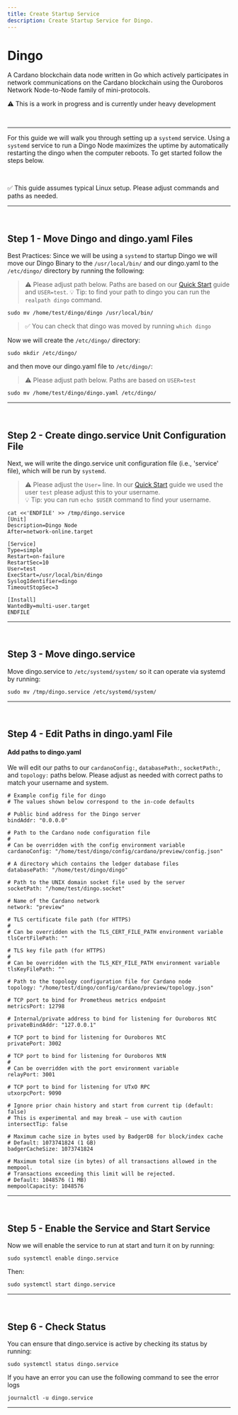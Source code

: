 ```yaml
---
title: Create Startup Service
description: Create Startup Service for Dingo.
---
```


# Dingo

A Cardano blockchain data node written in Go which actively participates in network communications on the Cardano blockchain using the Ouroboros Network Node-to-Node family of mini-protocols.

⚠️ This is a work in progress and is currently under heavy development

<br>

***

For this guide we will walk you through setting up a `systemd` service. Using a `systemd` service to run a Dingo Node maximizes the uptime by automatically restarting the dingo when the computer reboots. To get started follow the steps below.

<br>

✅ This guide assumes typical Linux setup. Please adjust commands and paths as needed.

***

<br>

## Step 1 - Move Dingo and dingo.yaml Files  

Best Practices: Since we will be using a `systemd` to startup Dingo we will move our Dingo Binary to the `/usr/local/bin/` and our dingo.yaml to the `/etc/dingo/` directory by running the following:

> ⚠️ Please adjust path below. Paths are based on our [Quick Start](../002-quick-start-overview) guide and `USER=test`.
> 💡 Tip: to find your path to dingo you can run the `realpath dingo` command.

```
sudo mv /home/test/dingo/dingo /usr/local/bin/
```

> ✅ You can check that dingo was moved by running `which dingo`

Now we will create the `/etc/dingo/` directory:

```
sudo mkdir /etc/dingo/
```

and then move our dingo.yaml file to `/etc/dingo/`:

> ⚠️ Please adjust path below. Paths are based on `USER=test`

```
sudo mv /home/test/dingo/dingo.yaml /etc/dingo/
```

***

<br>

## Step 2 - Create dingo.service Unit Configuration File

Next, we will write the dingo.service unit configuration file (i.e., 'service' file), which will be run by `systemd`.

> ⚠️ Please adjust the `User=` line. In our [Quick Start](../002-quick-start-overview) guide we used the user `test` please adjust this to your username.  
> 💡 Tip: you can run `echo $USER` command to find your username.

```
cat <<'ENDFILE' >> /tmp/dingo.service
[Unit]
Description=Dingo Node
After=network-online.target

[Service]
Type=simple
Restart=on-failure
RestartSec=10
User=test
ExecStart=/usr/local/bin/dingo
SyslogIdentifier=dingo
TimeoutStopSec=3

[Install]
WantedBy=multi-user.target
ENDFILE
```

***

<br>

## Step 3 - Move dingo.service

Move dingo.service to `/etc/systemd/system/` so it can operate via systemd by running:

```
sudo mv /tmp/dingo.service /etc/systemd/system/
```

***

<br>

## Step 4 - Edit Paths in dingo.yaml File 

#### Add paths to dingo.yaml
We will edit our paths to our `cardanoConfig:`, `databasePath:`, `socketPath:`, and `topology:` paths below. Please adjust as needed with correct paths to match your username and system.

```
# Example config file for dingo
# The values shown below correspond to the in-code defaults

# Public bind address for the Dingo server
bindAddr: "0.0.0.0"

# Path to the Cardano node configuration file
#
# Can be overridden with the config environment variable
cardanoConfig: "/home/test/dingo/config/cardano/preview/config.json"

# A directory which contains the ledger database files
databasePath: "/home/test/dingo/dingo"

# Path to the UNIX domain socket file used by the server
socketPath: "/home/test/dingo.socket"

# Name of the Cardano network
network: "preview"

# TLS certificate file path (for HTTPS)
#
# Can be overridden with the TLS_CERT_FILE_PATH environment variable
tlsCertFilePath: ""

# TLS key file path (for HTTPS)
#
# Can be overridden with the TLS_KEY_FILE_PATH environment variable
tlsKeyFilePath: ""

# Path to the topology configuration file for Cardano node
topology: "/home/test/dingo/config/cardano/preview/topology.json"

# TCP port to bind for Prometheus metrics endpoint
metricsPort: 12798

# Internal/private address to bind for listening for Ouroboros NtC
privateBindAddr: "127.0.0.1"

# TCP port to bind for listening for Ouroboros NtC
privatePort: 3002

# TCP port to bind for listening for Ouroboros NtN
#
# Can be overridden with the port environment variable
relayPort: 3001

# TCP port to bind for listening for UTxO RPC
utxorpcPort: 9090

# Ignore prior chain history and start from current tip (default: false)
# This is experimental and may break — use with caution
intersectTip: false

# Maximum cache size in bytes used by BadgerDB for block/index cache
# Default: 1073741824 (1 GB)
badgerCacheSize: 1073741824

# Maximum total size (in bytes) of all transactions allowed in the mempool.
# Transactions exceeding this limit will be rejected.
# Default: 1048576 (1 MB)
mempoolCapacity: 1048576
```

***

<br>

## Step 5 - Enable the Service and Start Service

Now we will enable the service to run at start and turn it on by running:

```
sudo systemctl enable dingo.service
```

Then:

```
sudo systemctl start dingo.service
```

***

<br>

## Step 6 - Check Status

You can ensure that dingo.service is active by checking its status by running:

```
sudo systemctl status dingo.service
```

If you have an error you can use the following command to see the error logs

```
journalctl -u dingo.service
```

***

<br>
